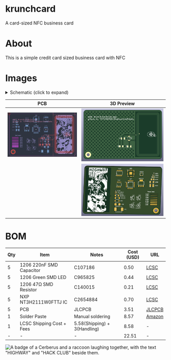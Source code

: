 # krunchcard
A card-sized NFC business card

# About
This is a simple credit card sized business card with NFC

# Images

<details>
<summary>Schematic (click to expand)</summary>

| Schematic |
|-----------|
| ![Schematic](assets/schematic.png) |

</details>

| PCB | 3D Preview |
|-----|------------|
| ![PCB](assets/pcb.PNG) | ![3D-Front](assets/3dfront.png) |
| | ![3D-Back](assets/3dback.png) |

# BOM
| Qty | Item                               | Notes                             | Cost (USD) | URL                                                                                  |
|-----|------------------------------------|-----------------------------------|------------|--------------------------------------------------------------------------------------|
| 5   | 1206 220nF SMD Capacitor           | C107186                        | 0.50       | [LCSC](https://lcsc.com/product-detail/Multilayer-Ceramic-Capacitors-MLCC-SMD-SMT_YAGEO-CC1206KKX7R9BB224_C107186.html)                 |
| 5   | 1206 Green SMD LED                 | C965825                        | 0.44       | [LCSC](https://lcsc.com/product-detail/LED-Indication-Discrete_XINGLIGHT-XL-3216UGC_C965825.html)                 |
| 5   | 1206 47Ω SMD Resistor              | C140015                        | 0.21       | [LCSC](https://lcsc.com/product-detail/Chip-Resistor-Surface-Mount_FH-RS-06K470JT_C140015.html)                 |
| 5   | NXP NT3H2111W0FTTJ IC              | C2654884                       | 0.70       | [LCSC](https://lcsc.com/product-detail/RFID-ICs_NXP-NT3H2111W0FTTJ_C2654884.html)                 |
| 5   | PCB                                | JLCPCB                         | 3.51       | [JLCPCB](https://JLCPCB.com)                 |
| 1   | Solder Paste                       | Manual soldering               | 8.57       | [Amazon](https://www.amazon.co.uk/gp/product/B0D4QTT6S3)                 |
| 1   | LCSC Shipping Cost + Fees          | 5.58(Shipping) + 3(Handling)   | 8.58       | - |
| - | - | - | 22.51 | - |

![A badge of a Cerberus and a raccoon laughing together, with the text "HIGHWAY" and "HACK CLUB" beside them.](https://hc-cdn.hel1.your-objectstorage.com/s/v3/0bbcca68ffa3845300bb76940f8ad91fd53d2d68_06-30-2025-1618.png)
